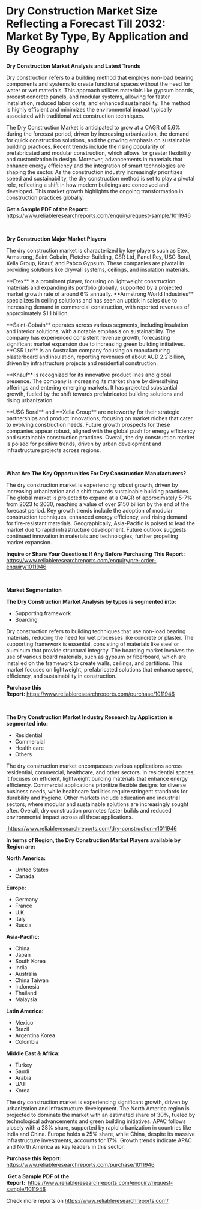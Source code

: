<p><h1>Dry Construction Market Size Reflecting a Forecast Till 2032: Market By Type, By Application and By Geography</h1></p><p><strong>Dry Construction Market Analysis and Latest Trends</strong></p>
<p><p>Dry construction refers to a building method that employs non-load bearing components and systems to create functional spaces without the need for water or wet materials. This approach utilizes materials like gypsum boards, precast concrete panels, and modular systems, allowing for faster installation, reduced labor costs, and enhanced sustainability. The method is highly efficient and minimizes the environmental impact typically associated with traditional wet construction techniques.</p><p>The Dry Construction Market is anticipated to grow at a CAGR of 5.6% during the forecast period, driven by increasing urbanization, the demand for quick construction solutions, and the growing emphasis on sustainable building practices. Recent trends include the rising popularity of prefabricated and modular construction, which allows for greater flexibility and customization in design. Moreover, advancements in materials that enhance energy efficiency and the integration of smart technologies are shaping the sector. As the construction industry increasingly prioritizes speed and sustainability, the dry construction method is set to play a pivotal role, reflecting a shift in how modern buildings are conceived and developed. This market growth highlights the ongoing transformation in construction practices globally.</p></p>
<p><strong>Get a Sample PDF of the Report:&nbsp;</strong> <a href="https://www.reliableresearchreports.com/enquiry/request-sample/1011946?utm_campaign=2771&utm_medium=2&utm_source=Github&utm_content=ia&utm_term=06032025&utm_id=dry-construction">https://www.reliableresearchreports.com/enquiry/request-sample/1011946</a></p>
<p>&nbsp;</p>
<p><strong>Dry Construction Major Market Players</strong></p>
<p><p>The dry construction market is characterized by key players such as Etex, Armstrong, Saint Gobain, Fletcher Building, CSR Ltd, Panel Rey, USG Boral, Xella Group, Knauf, and Pabco Gypsum. These companies are pivotal in providing solutions like drywall systems, ceilings, and insulation materials. </p><p>**Etex** is a prominent player, focusing on lightweight construction materials and expanding its portfolio globally, supported by a projected market growth rate of around 6% annually. **Armstrong World Industries** specializes in ceiling solutions and has seen an uptick in sales due to increasing demand in commercial construction, with reported revenues of approximately $1.1 billion.</p><p>**Saint-Gobain** operates across various segments, including insulation and interior solutions, with a notable emphasis on sustainability. The company has experienced consistent revenue growth, forecasting significant market expansion due to increasing green building initiatives. **CSR Ltd** is an Australian company focusing on manufacturing plasterboard and insulation, reporting revenues of about AUD 2.2 billion, driven by infrastructure projects and residential construction.</p><p>**Knauf** is recognized for its innovative product lines and global presence. The company is increasing its market share by diversifying offerings and entering emerging markets. It has projected substantial growth, fueled by the shift towards prefabricated building solutions and rising urbanization.</p><p>**USG Boral** and **Xella Group** are noteworthy for their strategic partnerships and product innovations, focusing on market niches that cater to evolving construction needs. Future growth prospects for these companies appear robust, aligned with the global push for energy efficiency and sustainable construction practices. Overall, the dry construction market is poised for positive trends, driven by urban development and infrastructure projects across regions.</p></p>
<p>&nbsp;</p>
<p><strong>What Are The Key Opportunities For Dry Construction Manufacturers?</strong></p>
<p><p>The dry construction market is experiencing robust growth, driven by increasing urbanization and a shift towards sustainable building practices. The global market is projected to expand at a CAGR of approximately 5-7% from 2023 to 2030, reaching a value of over $150 billion by the end of the forecast period. Key growth trends include the adoption of modular construction techniques, enhanced energy efficiency, and rising demand for fire-resistant materials. Geographically, Asia-Pacific is poised to lead the market due to rapid infrastructure development. Future outlook suggests continued innovation in materials and technologies, further propelling market expansion.</p></p>
<p><strong>Inquire or Share Your Questions If Any Before Purchasing This Report:</strong> <a href="https://www.reliableresearchreports.com/enquiry/pre-order-enquiry/1011946?utm_campaign=2771&utm_medium=2&utm_source=Github&utm_content=ia&utm_term=06032025&utm_id=dry-construction">https://www.reliableresearchreports.com/enquiry/pre-order-enquiry/1011946</a></p>
<p>&nbsp;</p>
<p><strong>Market Segmentation</strong></p>
<p><strong>The Dry Construction Market Analysis by types is segmented into:</strong></p>
<p><ul><li>Supporting framework</li><li>Boarding</li></ul></p>
<p><p>Dry construction refers to building techniques that use non-load bearing materials, reducing the need for wet processes like concrete or plaster. The supporting framework is essential, consisting of materials like steel or aluminum that provide structural integrity. The boarding market involves the use of various board materials, such as gypsum or fiberboard, which are installed on the framework to create walls, ceilings, and partitions. This market focuses on lightweight, prefabricated solutions that enhance speed, efficiency, and sustainability in construction.</p></p>
<p><strong>Purchase this Report:&nbsp;</strong><a href="https://www.reliableresearchreports.com/purchase/1011946?utm_campaign=2771&utm_medium=2&utm_source=Github&utm_content=ia&utm_term=06032025&utm_id=dry-construction">https://www.reliableresearchreports.com/purchase/1011946</a></p>
<p>&nbsp;</p>
<p><strong>The Dry Construction Market Industry Research by Application is segmented into:</strong></p>
<p><ul><li>Residential</li><li>Commercial</li><li>Health care</li><li>Others</li></ul></p>
<p><p>The dry construction market encompasses various applications across residential, commercial, healthcare, and other sectors. In residential spaces, it focuses on efficient, lightweight building materials that enhance energy efficiency. Commercial applications prioritize flexible designs for diverse business needs, while healthcare facilities require stringent standards for durability and hygiene. Other markets include education and industrial sectors, where modular and sustainable solutions are increasingly sought after. Overall, dry construction promotes faster builds and reduced environmental impact across all these applications.</p></p>
<p><a href="https://www.reliableresearchreports.com/dry-construction-r1011946?utm_campaign=2771&utm_medium=2&utm_source=Github&utm_content=ia&utm_term=06032025&utm_id=dry-construction">&nbsp;https://www.reliableresearchreports.com/dry-construction-r1011946</a></p>
<p><strong>In terms of Region, the Dry Construction Market Players available by Region are:</strong></p>
<p>
    <p> <strong> North America: </strong>
        <ul>
            <li>United States</li>
            <li>Canada</li>
        </ul>
        </p> 
    <p> <strong> Europe: </strong>
        <ul>
            <li>Germany</li>
            <li>France</li>
            <li>U.K.</li>
            <li>Italy</li>
            <li>Russia</li>
        </ul>
        </p> 
    <p> <strong> Asia-Pacific: </strong>
        <ul>
            <li>China</li>
            <li>Japan</li>
            <li>South Korea</li>
            <li>India</li>
            <li>Australia</li>
            <li>China Taiwan</li>
            <li>Indonesia</li>
            <li>Thailand</li>
            <li>Malaysia</li>
        </ul>
        </p> 
    <p> <strong> Latin America: </strong>
        <ul>
            <li>Mexico</li>
            <li>Brazil</li>
            <li>Argentina Korea</li>
            <li>Colombia</li>
        </ul>
        </p> 
    <p> <strong> Middle East & Africa: </strong>
        <ul>
            <li>Turkey</li>
            <li>Saudi</li>
            <li>Arabia</li>
            <li>UAE</li>
            <li>Korea</li>
        </ul>
    </p>
    </p>
<p><p>The dry construction market is experiencing significant growth, driven by urbanization and infrastructure development. The North America region is projected to dominate the market with an estimated share of 30%, fueled by technological advancements and green building initiatives. APAC follows closely with a 28% share, supported by rapid urbanization in countries like India and China. Europe holds a 25% share, while China, despite its massive infrastructure investments, accounts for 17%. Growth trends indicate APAC and North America as key leaders in this sector.</p></p>
<p><strong>Purchase this Report: </strong><a href="https://www.reliableresearchreports.com/purchase/1011946?utm_campaign=2771&utm_medium=2&utm_source=Github&utm_content=ia&utm_term=06032025&utm_id=dry-construction">https://www.reliableresearchreports.com/purchase/1011946</a></p>
<p>&nbsp;<strong>Get a Sample PDF of the Report:&nbsp;&nbsp;</strong><a href="https://www.reliableresearchreports.com/enquiry/request-sample/1011946?utm_campaign=2771&utm_medium=2&utm_source=Github&utm_content=ia&utm_term=06032025&utm_id=dry-construction">https://www.reliableresearchreports.com/enquiry/request-sample/1011946</a></p>
<p><strong></strong></p>
<p>Check more reports on <a href="https://www.reliableresearchreports.com/?utm_campaign=2771&utm_medium=2&utm_source=Github&utm_content=ia&utm_term=06032025&utm_id=dry-construction">https://www.reliableresearchreports.com/</a></p>